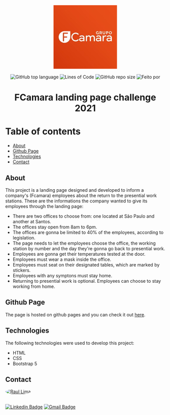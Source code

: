 <div align="center">
  <img src="img/grupofcamara.jpg">


![GitHub top language](https://img.shields.io/github/languages/top/raul-lima/fcamara-challenge-landing-page)<space><space>
![Lines of Code](https://img.shields.io/tokei/lines/github/raul-lima/fcamara-challenge-landing-page)<space><space>
![GitHub repo size](https://img.shields.io/github/repo-size/raul-lima/fcamara-challenge-landing-page)<space><space>
![Feito por](https://img.shields.io/badge/feito%20por-Raul%20Lima-blueviolet)

 </div align="center">


<h1 align="center"> FCamara landing page challenge 2021</h1>

Table of contents
=================
  * [About](#about)
  * [Github Page](#github-page)
  * [Technologies](#technologies)
  * [Contact](#contact)


## About

This project is a landing page designed and developed to inform a company's (Fcamara) employees about the return to the presential work stations.
These are the informations the company wanted to give its employees through the landing page:

* There are two offices to choose from: one located at São Paulo and another at Santos.
* The offices stay open from 8am to 6pm.
* The offices are gonna be limited to 40% of the employees, according to legislation.
* The page needs to let the employees choose the office, the working station by number and the day they're gonna go back to presential work.
* Employees are gonna get their temperatures tested at the door.
* Employees must wear a mask inside the office.
* Employees must seat on their designated tables, which are marked by stickers.
* Employees with any symptons must stay home.
* Returning to presential work is optional. Employees can choose to stay working from home.

## Github Page

The page is hosted on github pages and you can check it out [here](https://raul-lima.github.io/fcamara-challenge-landing-page/).


## Technologies

The following technologies were used to develop this project:

* HTML
* CSS
* Bootstrap 5

## Contact

<a href="https://www.linkedin.com/in/raultlima/">
 <img style="border-radius: 50%;" src="https://avatars.githubusercontent.com/u/79487007?s=460&u=61b426b901b8fe02e12019b1fdb67bf0072d4f00&v=4" width="100px;" alt="Raul Lima"/>
<br />
<br />

[![Linkedin Badge](https://img.shields.io/badge/-Raul%20Lima-blue?style=flat-square&logo=Linkedin&logoColor=white&link=https://www.linkedin.com/in/raul-lima-adv/)](https://www.linkedin.com/in/raultlima/)
[![Gmail Badge](https://img.shields.io/badge/-raultorres.lima@gmail.com-c14438?style=flat-square&logo=Gmail&logoColor=white&link=mailto:raultorres.lima@gmail.com)](mailto:raultorres.lima@gmail.com)
